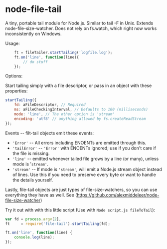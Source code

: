 node-file-tail
==============

A tiny, portable tail module for Node.js.  Similar to tail -F in Unix.  Extends node-file-size-watcher.  Does not rely on fs.watch, which right now works inconsistently on Windows.  

Usage:

```js
	ft = fileTailer.startTailing('logfile.log');
	ft.on('line', function(line){
		// do stuff
	});
```

Options:  

Start tailing simply with a file descriptor, or pass in an object with these properties:

```js
startTailing({
	fd: aFileDescriptor, // Required
	ms: aFileCheckingInterval, // Defaults to 100 (milliseconds)
	mode: 'line', // The other option is 'stream'
	encoding: 'utf8' // anything allowed by fs.createReadStream
});
```
Events -- filt-tail objects emit these events:

 * `'Error'`      -- All errors including ENOENTs are emitted through this.
 * `'tailError'`  -- `'Error'` with ENOENTs ignored; use if you don't care if the file is missing.
 * `'line'`       -- emitted whenever tailed file grows by a line (or many), unless mode is '`stream'`.
 * `'stream'`     -- If mode is `'stream'`, will emit a Node.js stream object instead of lines.  Use this if you need to preserve every byte or want to handle the details yourself.

Lastly, file-tail objects are just types of file-size-watchers, so you can use everything they have as well.  See (https://github.com/alexmiddeleer/node-file-size-watcher)

Try it out with with this little script (Use with `Node script.js fileToTail`):

```js
var fd = process.argv[2],
ft     = require('file-tail').startTailing(fd);

ft.on('line', function(line) {
	console.log(line);
});
```
